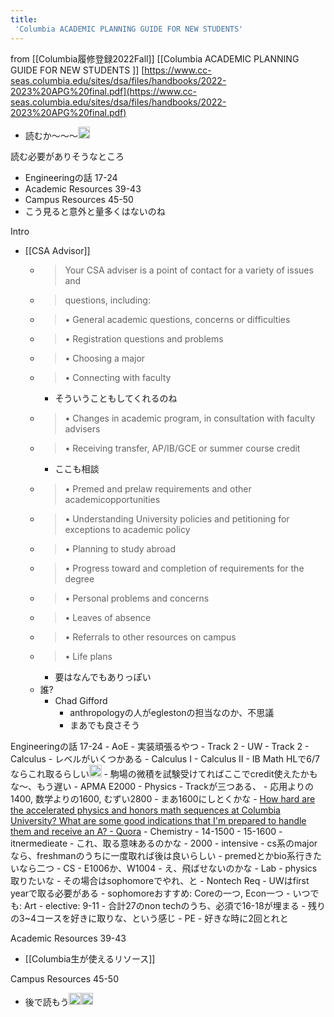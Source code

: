```yaml
---
title:
 'Columbia ACADEMIC PLANNING GUIDE FOR NEW STUDENTS'
---
```


from [[Columbia履修登録2022Fall]]
[[Columbia ACADEMIC PLANNING GUIDE FOR NEW STUDENTS ]]
[https://www.cc-seas.columbia.edu/sites/dsa/files/handbooks/2022-2023%20APG%20final.pdf](https://www.cc-seas.columbia.edu/sites/dsa/files/handbooks/2022-2023%20APG%20final.pdf)
- 読むか〜〜〜<img src='https://scrapbox.io/api/pages/blu3mo-public/blu3mo/icon' alt='blu3mo.icon' height="19.5"/>

読む必要がありそうなところ
- Engineeringの話 17-24
- Academic Resources 39-43
- Campus Resources 45-50
- こう見ると意外と量多くはないのね

Intro
- [[CSA Advisor]]
    - > Your CSA adviser is a point of contact for a variety of issues and
    - >  questions, including:
    - >  • General academic questions, concerns or difficulties
    - >  • Registration questions and problems
    - >  • Choosing a major
    - >  • Connecting with faculty
        - そういうこともしてくれるのね
    - >  • Changes in academic program, in consultation with faculty advisers
    - >  • Receiving transfer, AP/IB/GCE or summer course credit
        - ここも相談
    - >  • Premed and prelaw requirements and other academicopportunities
    - >  • Understanding University policies and petitioning for exceptions to academic policy
    - >  • Planning to study abroad
    - >  • Progress toward and completion of requirements for the degree
    - >  • Personal problems and concerns
    - >  • Leaves of absence
    - >  • Referrals to other resources on campus
    - >  • Life plans
        - 要はなんでもありっぽい
    - 誰?
        - Chad Gifford
            - anthropologyの人がeglestonの担当なのか、不思議
            - まあでも良さそう

Engineeringの話 17-24
    - AoE
        - 実装頑張るやつ
        - Track 2
    - UW
        - Track 2
    - Calculus
        - レベルがいくつかある
        - Calculus I
        - Calculus II
            - IB Math HLで6/7ならこれ取るらしい<img src='https://scrapbox.io/api/pages/blu3mo-public/blu3mo/icon' alt='blu3mo.icon' height="19.5"/>
            - 駒場の微積を試験受けてればここでcredit使えたかもな〜、もう遅い
        - APMA E2000
    - Physics
        - Trackが三つある、
            - 応用よりの1400, 数学よりの1600, むずい2800
            - まあ1600にしとくかな
        - [How hard are the accelerated physics and honors math sequences at Columbia University? What are some good indications that I'm prepared to handle them and receive an A? - Quora](https://www.quora.com/How-hard-are-the-accelerated-physics-and-honors-math-sequences-at-Columbia-University-What-are-some-good-indications-that-Im-prepared-to-handle-them-and-receive-an-A)
    - Chemistry
        - 14-1500
        - 15-1600
            - itnermedieate
            - これ、取る意味あるのかな
        - 2000
            - intensive
        - cs系のmajorなら、freshmanのうちに一度取れば後は良いらしい
            - premedとかbio系行きたいなら二つ
    - CS
        - E1006か、W1004
        - え、飛ばせないのかな
    - Lab
        - physics取りたいな
            - その場合はsophomoreでやれ、と
    - Nontech Req
        - UWはfirst yearで取る必要がある
        - sophomoreおすすめ: Coreの一つ, Econ一つ
        - いつでも: Art
        - elective: 9-11
            - 合計27のnon techのうち、必須で16-18が埋まる
            - 残りの3~4コースを好きに取りな、という感じ
    - PE
        - 好きな時に2回とれと

Academic Resources 39-43
- [[Columbia生が使えるリソース]]

Campus Resources 45-50
- 後で読もう<img src='https://scrapbox.io/api/pages/blu3mo-public/blu3mo/icon' alt='blu3mo.icon' height="19.5"/><img src='https://scrapbox.io/api/pages/blu3mo-public/blu3mo/icon' alt='blu3mo.icon' height="19.5"/>
